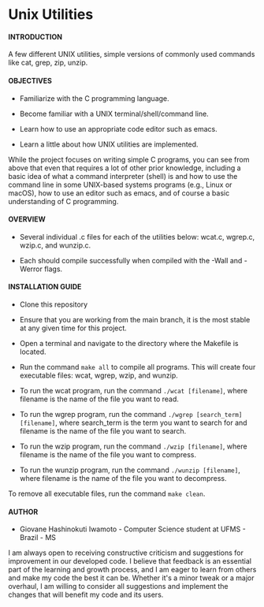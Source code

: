 # Unix Utilities

#### **INTRODUCTION**

A few different UNIX utilities, simple versions of commonly used commands like cat, grep, zip, unzip.

#### **OBJECTIVES**

- Familiarize with the C programming language.

- Become familiar with a UNIX terminal/shell/command line.

- Learn how to use an appropriate code editor such as emacs.

- Learn a little about how UNIX utilities are implemented.

While the project focuses on writing simple C programs, you can see from above that even that requires a lot of other prior knowledge, including a basic idea of what a command interpreter (shell) is and how to use the command line in some UNIX-based systems programs (e.g., Linux or macOS), how to use an editor such as emacs, and of course a basic understanding of C programming.

#### **OVERVIEW**

- Several individual .c files for each of the utilities below: wcat.c, wgrep.c, wzip.c, and wunzip.c.

- Each should compile successfully when compiled with the -Wall and -Werror flags.

#### **INSTALLATION GUIDE**

- Clone this repository

- Ensure that you are working from the main branch, it is the most stable at any given time for this project.

- Open a terminal and navigate to the directory where the Makefile is located.

- Run the command `make all` to compile all programs. This will create four executable files: wcat, wgrep, wzip, and wunzip.

- To run the wcat program, run the command `./wcat [filename]`, where filename is the name of the file you want to read.

- To run the wgrep program, run the command `./wgrep [search_term] [filename]`, where search_term is the term you want to search for and filename is the name of the file you want to search.

- To run the wzip program, run the command `./wzip [filename]`, where filename is the name of the file you want to compress.

- To run the wunzip program, run the command `./wunzip [filename]`, where filename is the name of the file you want to decompress.

To remove all executable files, run the command `make clean`.

#### **AUTHOR**

- Giovane Hashinokuti Iwamoto - Computer Science student at UFMS - Brazil - MS

I am always open to receiving constructive criticism and suggestions for improvement in our developed code. I believe that feedback is an essential part of the learning and growth process, and I am eager to learn from others and make my code the best it can be. Whether it's a minor tweak or a major overhaul, I am willing to consider all suggestions and implement the changes that will benefit my code and its users.
